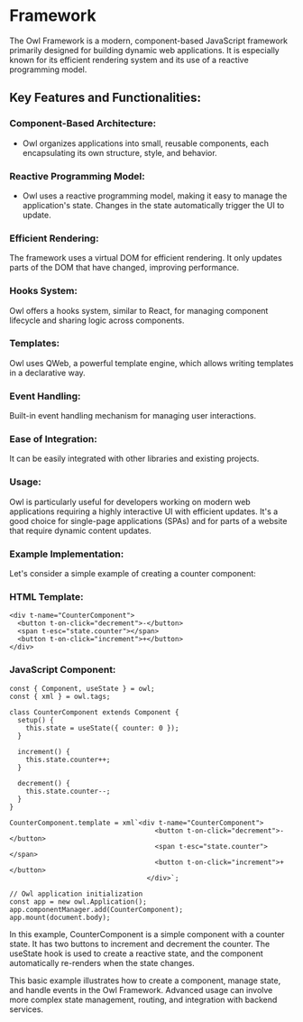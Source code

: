 #  Framework 
The Owl Framework is a modern, component-based JavaScript framework primarily designed for building dynamic web applications. It is especially known for its efficient rendering system and its use of a reactive programming model.

## Key Features and Functionalities:
### Component-Based Architecture:
- Owl organizes applications into small, reusable components, each encapsulating its own structure, style, and behavior.
### Reactive Programming Model:
- Owl uses a reactive programming model, making it easy to manage the application's state. Changes in the state automatically trigger the UI to update.
### Efficient Rendering:

The framework uses a virtual DOM for efficient rendering. It only updates parts of the DOM that have changed, improving performance.
### Hooks System:

Owl offers a hooks system, similar to React, for managing component lifecycle and sharing logic across components.
### Templates:

Owl uses QWeb, a powerful template engine, which allows writing templates in a declarative way.
### Event Handling:

Built-in event handling mechanism for managing user interactions.
### Ease of Integration:

It can be easily integrated with other libraries and existing projects.
### Usage:
Owl is particularly useful for developers working on modern web applications requiring a highly interactive UI with efficient updates. It's a good choice for single-page applications (SPAs) and for parts of a website that require dynamic content updates.

### Example Implementation:
Let's consider a simple example of creating a counter component:

### HTML Template:

```
<div t-name="CounterComponent">
  <button t-on-click="decrement">-</button>
  <span t-esc="state.counter"></span>
  <button t-on-click="increment">+</button>
</div>
```
### JavaScript Component:

```
const { Component, useState } = owl;
const { xml } = owl.tags;

class CounterComponent extends Component {
  setup() {
    this.state = useState({ counter: 0 });
  }

  increment() {
    this.state.counter++;
  }

  decrement() {
    this.state.counter--;
  }
}

CounterComponent.template = xml`<div t-name="CounterComponent">
                                    <button t-on-click="decrement">-</button>
                                    <span t-esc="state.counter"></span>
                                    <button t-on-click="increment">+</button>
                                  </div>`;

// Owl application initialization
const app = new owl.Application();
app.componentManager.add(CounterComponent);
app.mount(document.body);
```
In this example, CounterComponent is a simple component with a counter state. It has two buttons to increment and decrement the counter. The useState hook is used to create a reactive state, and the component automatically re-renders when the state changes.

This basic example illustrates how to create a component, manage state, and handle events in the Owl Framework. Advanced usage can involve more complex state management, routing, and integration with backend services.
